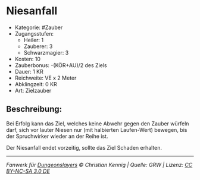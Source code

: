 # Niesanfall

- Kategorie: #Zauber
- Zugangsstufen:
  - Heiler: 1
  - Zauberer: 3
  - Schwarzmagier: 3
- Kosten: 10
- Zauberbonus: -(KÖR+AU)/2 des Ziels
- Dauer: 1 KR
- Reichweite: VE x 2 Meter
- Abklingzeit: 0 KR
- Art: Zielzauber

## Beschreibung:

Bei Erfolg kann das Ziel, welches keine Abwehr gegen den Zauber würfeln darf, sich vor lauter Niesen nur (mit halbierten Laufen-Wert) bewegen, bis der Spruchwirker wieder an der Reihe ist.

Der Niesanfall endet vorzeitig, sollte das Ziel Schaden erhalten.

---

_Fanwerk für [Dungeonslayers](https://www.dungeonslayers.net/) © Christian Kennig | Quelle: GRW | Lizenz: [CC BY-NC-SA 3.0 DE](https://creativecommons.org/licenses/by-nc-sa/3.0/de/)_
